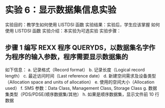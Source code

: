 # 实验 6：显示数据集信息实验

实验目的：教学生如何使用 LISTDSI 函数
实验结果：实验后，学生应该掌握
如何使用 LISTDSI 函数
实验介绍：本实验为可选实验
实验步骤：

## 步骤 1 编写 REXX 程序 QUERYDS，以数据集名字作为程序的输入参数，程序需要显示数据集的

如下信息：
a. 记录格式（Record format）
b. 记录长度（Logical record length）
c. 最近访问时间（Last reference date）
d. 新建空间需求及设备类型（Allocation space and units of allocation）
e. 使用的空间大小（Allocation used）
f. SMS 参数：Data Class, Management Class, Storage Class
g. 数据集类型（PDS/PDSE/顺序数据集/其他）
h. 如果是顺序数据集，显示文件前 10 行数据